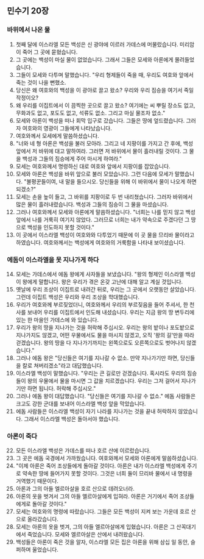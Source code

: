 ## 민수기 20장

### 바위에서 나온 물
1. 첫째 달에 이스라엘 모든 백성은 신 광야에 이르러 가데스에 머물렀습니다. 미리암이 죽어 그 곳에 묻혔습니다.
2. 그 곳에는 백성이 마실 물이 없었습니다. 그래서 그들은 모세와 아론에게 몰려들었습니다.
3. 그들이 모세와 다투며 말했습니다. "우리 형제들이 죽을 때, 우리도 여호와 앞에서 죽는 것이 나을 뻔했소.
4. 당신은 왜 여호와의 백성을 이 광야로 끌고 왔소? 우리와 우리 짐승을 여기서 죽일 작정이오?
5. 왜 우리를 이집트에서 이 끔찍한 곳으로 끌고 왔소? 여기에는 씨 뿌릴 장소도 없고, 무화과도 없고, 포도도 없고, 석류도 없소. 그리고 마실 물조차 없소."
6. 모세와 아론이 백성을 떠나 회막 입구로 갔습니다. 그들은 땅에 엎드렸습니다. 그러자 여호와의 영광이 그들에게 나타났습니다.
7. 여호와께서 모세에게 말씀하셨습니다.
8. "너와 네 형 아론은 백성을 불러 모아라. 그리고 네 지팡이를 가지고 간 후에, 백성 앞에서 저 바위에 대고 말하여라. 그러면 저 바위에서 물이 흘러내릴 것이다. 그 물을 백성과 그들의 짐승에게 주어 마시게 하여라."
9. 모세는 여호와께서 명령하신 대로 여호와 앞에서 지팡이를 잡았습니다.
10. 모세와 아론은 백성을 바위 앞으로 불러 모았습니다. 그런 다음에 모세가 말했습니다. "불평꾼들이여, 내 말을 들으시오. 당신들을 위해 이 바위에서 물이 나오게 하면 되겠소?"
11. 모세는 손을 높이 들고, 그 바위를 지팡이로 두 번 내리쳤습니다. 그러자 바위에서 많은 물이 흘러내렸습니다. 백성과 그들의 짐승이 그 물을 마셨습니다.
12. 그러나 여호와께서 모세와 아론에게 말씀하셨습니다. "너희는 나를 믿지 않고 백성 앞에서 나를 거룩히 여기지 않았다. 그러므로 너희는 내가 약속으로 주겠다던 그 땅으로 백성을 인도하지 못할 것이다."
13. 이 곳에서 이스라엘 백성이 여호와와 다투었기 때문에 이 곳 물을 므리바 물이라고 하였습니다. 여호와께서는 백성에게 여호와의 거룩함을 나타내 보이셨습니다.
### 에돔이 이스라엘을 못 지나가게 하다
14. 모세는 가데스에서 에돔 왕에게 사자들을 보냈습니다. "왕의 형제인 이스라엘 백성이 왕에게 말합니다. 왕은 우리가 겪은 온갖 고난에 대해 알고 계실 것입니다.
15. 옛날에 우리 조상이 이집트로 내려간 뒤로, 우리는 그 곳에서 오랫동안 살았습니다. 그런데 이집트 백성은 우리와 우리 조상을 학대했습니다.
16. 우리가 여호와께 부르짖었더니, 여호와께서 우리의 부르짖음을 들어 주셔서, 한 천사를 보내어 우리를 이집트에서 인도해 내셨습니다. 우리는 지금 왕의 땅 변두리에 있는 한 마을인 가데스에 와 있습니다.
17. 우리가 왕의 땅을 지나가는 것을 허락해 주십시오. 우리는 왕의 밭이나 포도밭으로 지나가지도 않겠고, 어떤 우물에서도 물을 마시지 않겠고, 오직 '왕의 길'만을 따라 걷겠습니다. 왕의 땅을 다 지나가기까지는 왼쪽으로도 오른쪽으로도 벗어나지 않겠습니다."
18. 그러나 에돔 왕은 "당신들은 여기를 지나갈 수 없소. 만약 지나가기만 하면, 당신들을 칼로 쳐버리겠소"라고 대답했습니다.
19. 이스라엘 백성이 말했습니다. "우리는 큰 길로만 걷겠습니다. 혹시라도 우리의 짐승들이 왕의 우물에서 물을 마시면 그 값을 치르겠습니다. 우리는 그저 걸어서 지나가기만 하면 됩니다. 허락해 주십시오."
20. 그러나 에돔 왕이 대답했습니다. "당신들은 여기를 지나갈 수 없소." 에돔 사람들은 크고도 강한 군대를 보내어 이스라엘 백성 앞을 막았습니다.
21. 에돔 사람들은 이스라엘 백성이 자기 나라를 지나가는 것을 끝내 허락하지 않았습니다. 그래서 이스라엘 백성은 돌아서야 했습니다.
### 아론이 죽다
22. 모든 이스라엘 백성은 가데스를 떠나 호르 산에 이르렀습니다.
23. 그 곳은 에돔 국경에서 가까웠습니다. 여호와께서 모세와 아론에게 말씀하셨습니다.
24. "이제 아론은 죽어 조상들에게 돌아갈 것이다. 아론은 내가 이스라엘 백성에게 주기로 약속한 땅에 들어가지 못할 것이다. 그것은 너희 둘이 므리바 물에서 내 명령을 거역했기 때문이다.
25. 아론과 그의 아들 엘르아살을 호르 산으로 데려오너라.
26. 아론의 옷을 벗겨서 그의 아들 엘르아살에게 입혀라. 아론은 거기에서 죽어 조상들에게로 돌아갈 것이다."
27. 모세는 여호와의 명령에 따랐습니다. 그들은 모든 백성이 지켜 보는 가운데 호르 산으로 올라갔습니다.
28. 모세는 아론의 옷을 벗겨, 그의 아들 엘르아살에게 입혔습니다. 아론은 그 산꼭대기에서 죽었습니다. 모세와 엘르아살은 산에서 내려왔습니다.
29. 백성들은 아론이 죽은 것을 알자, 이스라엘 모든 집은 아론을 위해 삼십 일 동안, 슬퍼하며 울었습니다.